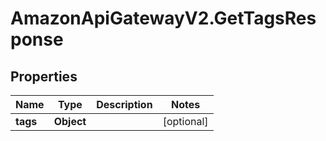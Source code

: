 # AmazonApiGatewayV2.GetTagsResponse

## Properties

Name | Type | Description | Notes
------------ | ------------- | ------------- | -------------
**tags** | **Object** |  | [optional] 


